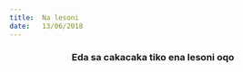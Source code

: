```yaml
---
title:  Na lesoni
date:   13/06/2018
---
```


### <center>Eda sa cakacaka tiko ena lesoni oqo</center>